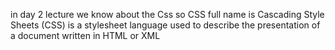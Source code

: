 in day 2 lecture we know about the Css so CSS full name is Cascading Style Sheets (CSS) is a stylesheet language used to describe the presentation of a document written in HTML or XML